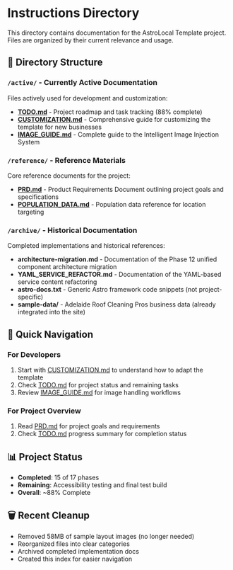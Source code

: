 # Instructions Directory

This directory contains documentation for the AstroLocal Template project. Files are organized by their current relevance and usage.

## 📁 Directory Structure

### `/active/` - Currently Active Documentation
Files actively used for development and customization:

- **[TODO.md](active/TODO.md)** - Project roadmap and task tracking (88% complete)
- **[CUSTOMIZATION.md](active/CUSTOMIZATION.md)** - Comprehensive guide for customizing the template for new businesses
- **[IMAGE_GUIDE.md](active/IMAGE_GUIDE.md)** - Complete guide to the Intelligent Image Injection System

### `/reference/` - Reference Materials
Core reference documents for the project:

- **[PRD.md](reference/PRD.md)** - Product Requirements Document outlining project goals and specifications
- **[POPULATION_DATA.md](reference/POPULATION_DATA.md)** - Population data reference for location targeting

### `/archive/` - Historical Documentation
Completed implementations and historical references:

- **architecture-migration.md** - Documentation of the Phase 12 unified component architecture migration
- **YAML_SERVICE_REFACTOR.md** - Documentation of the YAML-based service content refactoring
- **astro-docs.txt** - Generic Astro framework code snippets (not project-specific)
- **sample-data/** - Adelaide Roof Cleaning Pros business data (already integrated into the site)

## 🎯 Quick Navigation

### For Developers
1. Start with [CUSTOMIZATION.md](active/CUSTOMIZATION.md) to understand how to adapt the template
2. Check [TODO.md](active/TODO.md) for project status and remaining tasks
3. Review [IMAGE_GUIDE.md](active/IMAGE_GUIDE.md) for image handling workflows

### For Project Overview
1. Read [PRD.md](reference/PRD.md) for project goals and requirements
2. Check [TODO.md](active/TODO.md) progress summary for completion status

## 📊 Project Status
- **Completed**: 15 of 17 phases
- **Remaining**: Accessibility testing and final test build
- **Overall**: ~88% Complete

## 🗑️ Recent Cleanup
- Removed 58MB of sample layout images (no longer needed)
- Reorganized files into clear categories
- Archived completed implementation docs
- Created this index for easier navigation